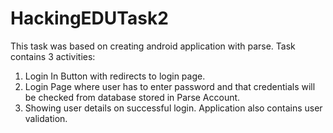 # HackingEDUTask2
This task was based on creating android application with parse.
Task contains 3 activities:
1) Login In Button with redirects to login page.
2) Login Page where user has to enter password and that credentials will be checked from database stored in Parse Account.
3) Showing user details on successful login.
Application also contains user validation.

